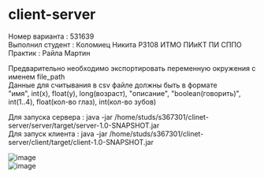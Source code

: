 # client-server
Номер варианта : 531639  
Выполнил студент : Коломиец Никита Р3108 ИТМО ПИиКТ ПИ СППО  
Практик : Райла Мартин  

Предварительно необходимо экспортировать переменную окружения с именем file_path  
Данные для считывания в csv файле должны быть в формате  
"имя", int(x), float(y), long(возраст), "описание", "boolean(говорить)", int(1..4), float(кол-во глаз), int(кол-во зубов)  
  
Для запуска сервера : java -jar /home/studs/s367301/clinet-server/server/target/server-1.0-SNAPSHOT.jar  
Для запуск клиента : java -jar /home/studs/s367301/clinet-server/client/target/client-1.0-SNAPSHOT.jar  
   
![image](https://github.com/Nokitka/client-server/assets/72339455/e31107e2-7a0b-4207-b50a-fbef6758f357)  
![image](https://github.com/Nokitka/client-server/assets/72339455/99635319-f576-4ea5-96ce-c065988faca2)
